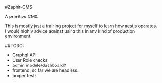 #Zaphir-CMS

A primitive CMS. 

This is mostly just a training project for myself to learn how [nestjs](https://nestjs.com) operates. I would highly advice against using this in any kind of production environment.


##TODO:
- Graphql API
- User Role checks
- admin module/dashboard?
- frontend, so far we are headless.
- proper tests
